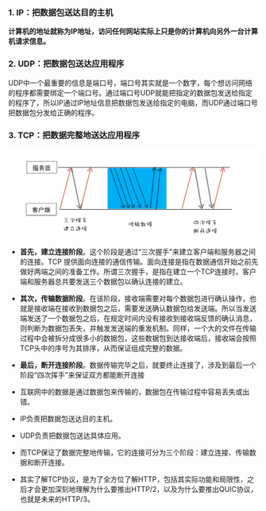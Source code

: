 ### 1. IP：把数据包送达目的主机

**计算机的地址就称为IP地址，访问任何网站实际上只是你的计算机向另外一台计算机请求信息。**

### 2. UDP：把数据包送达应用程序

UDP中一个最重要的信息是端口号，端口号其实就是一个数字，每个想访问网络的程序都需要绑定一个端口号。通过端口号UDP就能把指定的数据包发送给指定的程序了，所以IP通过IP地址信息把数据包发送给指定的电脑，而UDP通过端口号把数据包分发给正确的程序。

### 3. TCP：把数据完整地送达应用程序

![](https://raw.githubusercontent.com/SilverCoin0214/XavierCoinPic/main/image/%08js/202301302346553.png)

-   **首先，建立连接阶段**。这个阶段是通过“三次握手”来建立客户端和服务器之间的连接。TCP 提供面向连接的通信传输。面向连接是指在数据通信开始之前先做好两端之间的准备工作。所谓三次握手，是指在建立一个TCP连接时，客户端和服务器总共要发送三个数据包以确认连接的建立。
-   **其次，传输数据阶段**。在该阶段，接收端需要对每个数据包进行确认操作，也就是接收端在接收到数据包之后，需要发送确认数据包给发送端。所以当发送端发送了一个数据包之后，在规定时间内没有接收到接收端反馈的确认消息，则判断为数据包丢失，并触发发送端的重发机制。同样，一个大的文件在传输过程中会被拆分成很多小的数据包，这些数据包到达接收端后，接收端会按照TCP头中的序号为其排序，从而保证组成完整的数据。
-   **最后，断开连接阶段**。数据传输完毕之后，就要终止连接了，涉及到最后一个阶段“四次挥手”来保证双方都能断开连接



-   互联网中的数据是通过数据包来传输的，数据包在传输过程中容易丢失或出错。
-   IP负责把数据包送达目的主机。
-   UDP负责把数据包送达具体应用。
-   而TCP保证了数据完整地传输，它的连接可分为三个阶段：建立连接、传输数据和断开连接。
-   其实了解TCP协议，是为了全方位了解HTTP，包括其实际功能和局限性，之后才会更加深刻地理解为什么要推出HTTP/2，以及为什么要推出QUIC协议，也就是未来的HTTP/3。